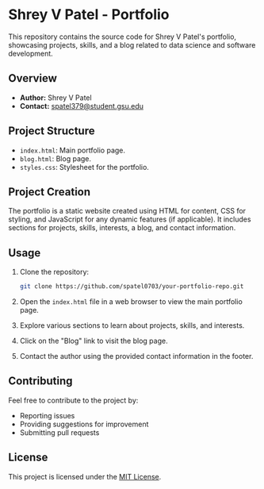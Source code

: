 # Shrey V Patel - Portfolio

This repository contains the source code for Shrey V Patel's portfolio, showcasing projects, skills, and a blog related to data science and software development.

## Overview

- **Author:** Shrey V Patel
- **Contact:** [spatel379@student.gsu.edu](mailto:spatel379@student.gsu.edu)

## Project Structure

- `index.html`: Main portfolio page.
- `blog.html`: Blog page.
- `styles.css`: Stylesheet for the portfolio.

## Project Creation

The portfolio is a static website created using HTML for content, CSS for styling, and JavaScript for any dynamic features (if applicable). It includes sections for projects, skills, interests, a blog, and contact information.

## Usage

1. Clone the repository:

    ```bash
    git clone https://github.com/spatel0703/your-portfolio-repo.git
    ```

2. Open the `index.html` file in a web browser to view the main portfolio page.

3. Explore various sections to learn about projects, skills, and interests.

4. Click on the "Blog" link to visit the blog page.

5. Contact the author using the provided contact information in the footer.

## Contributing

Feel free to contribute to the project by:
- Reporting issues
- Providing suggestions for improvement
- Submitting pull requests

## License

This project is licensed under the [MIT License](LICENSE).
